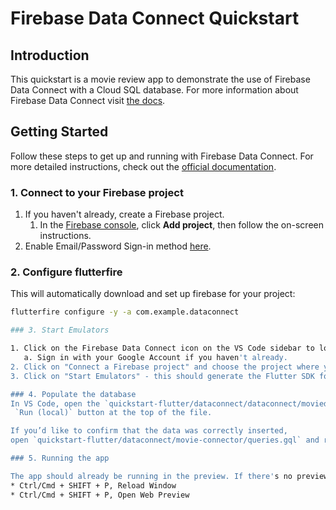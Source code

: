 # Firebase Data Connect Quickstart

## Introduction

This quickstart is a movie review app to demonstrate the use of Firebase Data Connect with a Cloud SQL database. For more information about Firebase Data Connect visit [the docs](https://firebase.google.com/docs/data-connect/).


## Getting Started

Follow these steps to get up and running with Firebase Data Connect. For more detailed instructions, check out the [official documentation](https://firebase.google.com/docs/data-connect/quickstart).

### 1. Connect to your Firebase project

1. If you haven't already, create a Firebase project.
    1. In the [Firebase console](https://console.firebase.google.com), click
        **Add project**, then follow the on-screen instructions.
2. Enable Email/Password Sign-in method [here](https://console.firebase.google.com/project/_/authentication/providers).

### 2. Configure flutterfire

This will automatically download and set up firebase for your project:
```sh
flutterfire configure -y -a com.example.dataconnect

### 3. Start Emulators

1. Click on the Firebase Data Connect icon on the VS Code sidebar to load the Extension.
   a. Sign in with your Google Account if you haven't already.
2. Click on "Connect a Firebase project" and choose the project where you have set up Data Connect.
3. Click on "Start Emulators" - this should generate the Flutter SDK for you and start the emulators.

### 4. Populate the database
In VS Code, open the `quickstart-flutter/dataconnect/dataconnect/moviedata_insert.gql` file and click the
 `Run (local)` button at the top of the file.

If you’d like to confirm that the data was correctly inserted,
open `quickstart-flutter/dataconnect/movie-connector/queries.gql` and run the `ListMovies` query.

### 5. Running the app

The app should already be running in the preview. If there's no preview, try one of the following:
* Ctrl/Cmd + SHIFT + P, Reload Window
* Ctrl/Cmd + SHIFT + P, Open Web Preview
